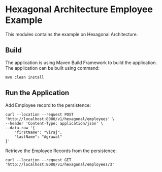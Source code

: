 # Hexagonal Architecture Employee Example
This modules contains the example on Hexagonal Architecture.

## Build
The application is using Maven Build Framework to build the application. The application can be built using command:

```
mvn clean install
```

## Run the Application

Add Employee record to the persistence:

```
curl --location --request POST 'http://localhost:8080/v1/hexagonal/employees' \
--header 'Content-Type: application/json' \
--data-raw '{
    "firstName": "Viraj",
    "lastName": "Agrawal"
}'
```

Retrieve the Employee Records from the persistence:

```
curl --location --request GET 'http://localhost:8080/v1/hexagonal/employees/3'
```
